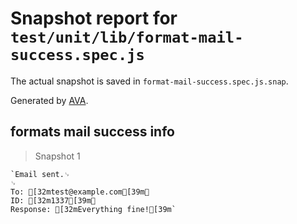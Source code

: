 # Snapshot report for `test/unit/lib/format-mail-success.spec.js`

The actual snapshot is saved in `format-mail-success.spec.js.snap`.

Generated by [AVA](https://avajs.dev).

## formats mail success info

> Snapshot 1

    `Email sent.␊
    ␊
    To: [32mtest@example.com[39m␊
    ID: [32m1337[39m␊
    Response: [32mEverything fine![39m`
